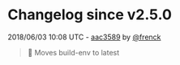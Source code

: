 # Changelog since v2.5.0

2018/06/03 10:08 UTC - [aac3589](https://github.com/hassio-addons/addon-homebridge/commit/aac3589a36abd786a062cff34fd20c969ad3ed9c) by [@frenck](https://github.com/frenck)
> :rocket: Moves build-env to latest 


